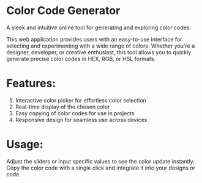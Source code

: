 # Color Code Generator
A sleek and intuitive online tool for generating and exploring color codes.

This web application provides users with an easy-to-use interface for selecting and experimenting with a wide range of colors. Whether you're a designer, developer, or creative enthusiast, this tool allows you to quickly generate precise color codes in HEX, RGB, or HSL formats.

# Features:
1. Interactive color picker for effortless color selection
2. Real-time display of the chosen color
3. Easy copying of color codes for use in projects
4. Responsive design for seamless use across devices

# Usage:
Adjust the sliders or input specific values to see the color update instantly. Copy the color code with a single click and integrate it into your designs or code.
